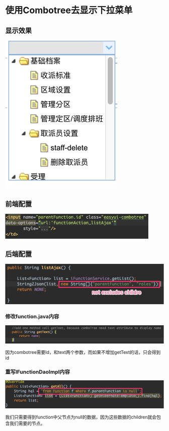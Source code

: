 # 使用Combotree去显示下拉菜单

## 显示效果

![](../../../../.gitbook/assets/image%20%2867%29.png)

## 前端配置

![](../../../../.gitbook/assets/image%20%2822%29.png)

## 后端配置

![](../../../../.gitbook/assets/image%20%2829%29.png)

### 修改function.java内容

![](../../../../.gitbook/assets/image%20%2870%29.png)

因为combotree需要Id，和text两个参数，而如果不增加getText的话，只会得到id

### 重写IFunctionDaoImpl内容

![](../../../../.gitbook/assets/image%20%282%29.png)

我们只需要得到function中父节点为null的数据，因为这些数据的children就会包含我们需要的节点。

